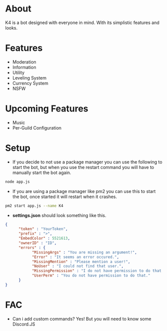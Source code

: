 # About
K4 is a bot designed with everyone in mind. With its simplistic features and looks.

# Features
- Moderation
- Information
- Utility
- Leveling System
- Currency System
- NSFW

# Upcoming Features
- Music
- Per-Guild Configuration

# Setup
- If you decide to not use a package manager you can use the following to start the bot, but when you use the restart command you will have to manually start the bot again.
```bash
node app.js
```
- If you are using a package manager like pm2 you can use this to start the bot, once started it will restart when it crashes.
```bash
pm2 start app.js --name K4
```
- __settings.json__ should look something like this.
```json
{
      "token" : "YourToken",
      "prefix" : ">",
      "EmbedColor" : 5521613,
      "ownerID" : "ID",
      "errors" : {
            "MissingArgs" : "You are missing an argument!",
            "Error" : "It seems an error occured.",
            "MissingMention" : "Please mention a user!",
            "NoUser" : "I could not find that user.",
            "MissingPermission" : "I do not have permission to do that.",
            "UserPerm" : "You do not have permission to do that."
      }
}
```


 # FAC
 - Can i add custom commands?
            Yes! But you will need to know some Discord.JS

